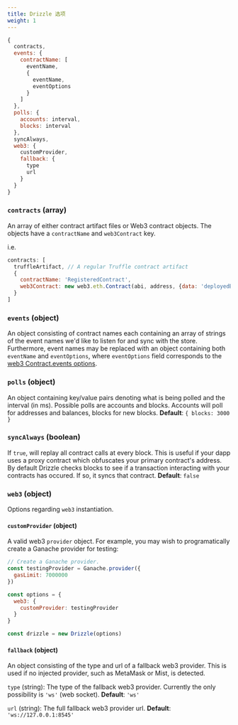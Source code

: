 ```yaml
---
title: Drizzle 选项
weight: 1
---
```


```javascript
{
  contracts,
  events: {
    contractName: [
      eventName,
      {
        eventName,
        eventOptions
      }
    ]
  },
  polls: {
    accounts: interval,
    blocks: interval
  },
  syncAlways,
  web3: {
    customProvider,
    fallback: {
      type
      url
    }
  }
}
```

### `contracts` (array)
An array of either contract artifact files or Web3 contract objects. The objects have a `contractName` and `web3Contract` key.

i.e.

```javascript
contracts: [
  truffleArtifact, // A regular Truffle contract artifact
  {
    contractName: 'RegisteredContract',
    web3Contract: new web3.eth.Contract(abi, address, {data: 'deployedBytecode' }) // An instance of a Web3 contract
  }
]
```

### `events` (object)
An object consisting of contract names each containing an array of strings of the event names we'd like to listen for and sync with the store. Furthermore, event names may be replaced with an object containing both `eventName` and `eventOptions`, where `eventOptions` field corresponds to the [web3 Contract.events options](https://web3js.readthedocs.io/en/1.0/web3-eth-contract.html#contract-events).

### `polls` (object)
An object containing key/value pairs denoting what is being polled and the interval (in ms). Possible polls are accounts and blocks. Accounts will poll for addresses and balances, blocks for new blocks. **Default**: `{ blocks: 3000 }`

### `syncAlways` (boolean)
If `true`, will replay all contract calls at every block. This is useful if your dapp uses a proxy contract which obfuscates your primary contract's address. By default Drizzle checks blocks to see if a transaction interacting with your contracts has occured. If so, it syncs that contract. **Default**: `false`

### `web3` (object)
Options regarding `web3` instantiation.

#### `customProvider` (object)
A valid web3 `provider` object. For example, you may wish to programatically create a Ganache provider for testing:

```javascript
// Create a Ganache provider.
const testingProvider = Ganache.provider({
  gasLimit: 7000000
})

const options = {
  web3: {
    customProvider: testingProvider
  }
}

const drizzle = new Drizzle(options)
```

#### `fallback` (object)
An object consisting of the type and url of a fallback web3 provider. This is used if no injected provider, such as MetaMask or Mist, is detected.

`type` (string): The type of the fallback web3 provider. Currently the only possibility is `'ws'` (web socket). **Default**: `'ws'`

`url` (string): The full fallback web3 provider url. **Default**: `'ws://127.0.0.1:8545'`
